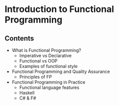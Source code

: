 # Introduction to Functional Programming

## Contents

- What is Functional Programming?
  - Imperative vs Declarative
  - Functional vs OOP
  - Examples of functional style
- Functional Programming and Quality Assurance
  - Principles of FP
- Functional Programming in Practice
  - Functional language features
  - Haskell
  - C# & F#



